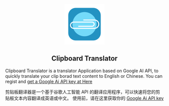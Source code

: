 <div align="center">
</br>
  
<img src="./ClipboardTranslator/Assets.xcassets/AppIcon.appiconset/cliptrans512.png" width="128px">
</br>


## Clipboard Translator

</div>

Clipboard Translator is a translator Application based on Google AI API, to quickly translate your clip borad text content to English or Chinese.
You can regist and [get a Google Ai API key at Here](http://aistudio.google.com)

剪贴板翻译器是一个基于谷歌人工智能 API 的翻译应用程序，可以快速将您的剪贴板文本内容翻译成英语或中文。
使用前，请在这里获取你的 [Google Ai API key](http://aistudio.google.com)
